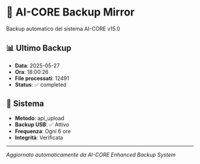 # 🧬 AI-CORE Backup Mirror

Backup automatico del sistema AI-CORE v15.0

## 📊 Ultimo Backup
- **Data**: 2025-05-27
- **Ora**: 18:00:26
- **File processati**: 12491
- **Status**: ✅ completed

## 🎯 Sistema
- **Metodo**: api_upload
- **Backup USB**: ✅ Attivo
- **Frequenza**: Ogni 6 ore
- **Integrità**: Verificata

---
*Aggiornato automaticamente da AI-CORE Enhanced Backup System*

